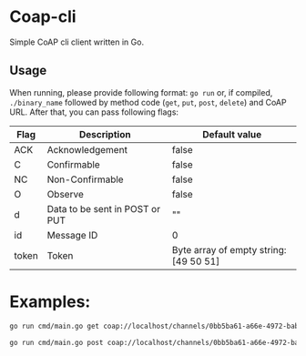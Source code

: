 # Coap-cli
Simple CoAP cli client written in Go.


## Usage
When running, please provide following format:
`go run` or, if compiled, `./binary_name` followed by method code (`get`, `put`, `post`, `delete`) and CoAP URL. After that, you can pass following flags:

| Flag  | Description                    | Default value                          |
|-------|--------------------------------|----------------------------------------|
| ACK   | Acknowledgement                | false                                  |
| C     | Confirmable                    | false                                  |
| NC    | Non-Confirmable                | false                                  |
| O     | Observe                        | false                                  |
| d     | Data to be sent in POST or PUT | ""                                     |
| id    | Message ID                     | 0                                      |
| token | Token                          | Byte array of empty string: [49 50 51] |
# Examples:

```bash
go run cmd/main.go get coap://localhost/channels/0bb5ba61-a66e-4972-bab6-26f19962678f/messages/dusan\?authorization=1e1017e6-dee7-45b4-8a13-00e6afeb66eb -O
```
```bash
go run cmd/main.go post coap://localhost/channels/0bb5ba61-a66e-4972-bab6-26f19962678f/messages/dusan\?authorization=1e1017e6-dee7-45b4-8a13-00e6afeb66eb -d "hello world"
```